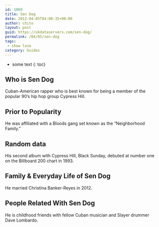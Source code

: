 ```yaml
---
id: 1069
title: Sen Dog
date: 2012-04-05T04:00:35+00:00
author: chito
layout: post
guid: https://ukdataservers.com/sen-dog/
permalink: /04/05/sen-dog
tags:
 - show love
category: Guides
---
```


* some text
{: toc}
          
          
## Who is  Sen Dog
                  
                  
                  
Cuban-American rapper who is best known for being a member of the popular 90&#8217;s hip hop group Cypress Hill.
                  
                
                
                
## Prior to Popularity 
                  
                  
                  
He was affiliated with a Bloods gang set known as the &#8220;Neighborhood Family.&#8221;
                  
                
                
                
## Random data 
                  
                  
                  
His second album with Cypress Hill, Black Sunday, debuted at number one on the Billboard 200 chart in 1993.
                  
                
                
                
## Family & Everyday Life of Sen Dog
                  
                  
                  
He married Christina Banker-Reyes in 2012.
                  
                
                
                
## People Related With  Sen Dog
                  
                  
                  
He is childhood friends with fellow Cuban musician and Slayer drummer Dave Lombardo.
                  
                
              
            
          
          
          
    
    
  
